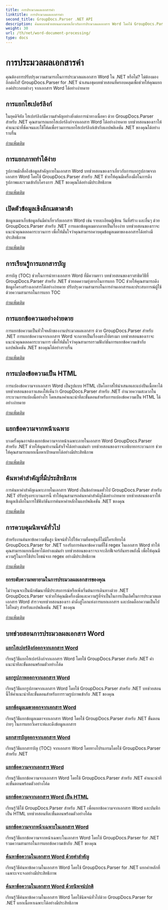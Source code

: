 ```yaml
---
title: การประมวลผลเอกสารคำ
linktitle: การประมวลผลเอกสารคำ
second_title: GroupDocs.Parser .NET API
description: ค้นพบบทช่วยสอนมากมายเกี่ยวกับการประมวลผลเอกสาร Word โดยใช้ GroupDocs.Parser for .NET แยกไฮเปอร์ลิงก์ รูปภาพ ข้อมูลเมตา และอื่นๆ
weight: 30
url: /th/net/word-document-processing/
type: docs
---
```

# การประมวลผลเอกสารคำ

คุณต้องการปรับปรุงความสามารถในการประมวลผลเอกสาร Word ใน .NET หรือไม่? ไม่ต้องมองอีกต่อไป! GroupDocs.Parser for .NET นำเสนอชุดบทช่วยสอนที่ครอบคลุมเพื่อช่วยให้คุณแยกองค์ประกอบต่างๆ จากเอกสาร Word ได้อย่างง่ายดาย

## การแยกไฮเปอร์ลิงก์
ในยุคดิจิทัล ไฮเปอร์ลิงก์มีความสำคัญอย่างยิ่งต่อการนำทางเนื้อหา ด้วย GroupDocs.Parser สำหรับ .NET คุณสามารถแยกไฮเปอร์ลิงก์จากเอกสาร Word ได้อย่างง่ายดาย บทช่วยสอนของเราให้คำแนะนำที่ชัดเจนและใช้โค้ดเพื่อรวมการแยกไฮเปอร์ลิงก์เข้ากับแอปพลิเคชัน .NET ของคุณได้อย่างราบรื่น

[อ่านเพิ่มเติม](./extract-hyperlinks-from-word-document/)

## การแยกภาพทำได้ง่าย
รูปภาพมักสื่อถึงข้อมูลสำคัญภายในเอกสาร Word บทช่วยสอนของเราเกี่ยวกับการแยกรูปภาพจากเอกสาร Word โดยใช้ GroupDocs.Parser สำหรับ .NET ช่วยให้คุณมีเครื่องมือในการดึงรูปภาพและรวมเข้ากับโครงการ .NET ของคุณได้อย่างมีประสิทธิภาพ

[อ่านเพิ่มเติม](./extract-images-from-word-document/)

## เปิดตัวข้อมูลเชิงลึกเมตาดาต้า
ข้อมูลเมตาเก็บข้อมูลอันมีค่าเกี่ยวกับเอกสาร Word เช่น รายละเอียดผู้เขียน วันที่สร้าง และอื่นๆ ด้วย GroupDocs.Parser สำหรับ .NET การแตกข้อมูลเมตากลายเป็นเรื่องง่าย บทช่วยสอนของเราจะแนะนำคุณตลอดกระบวนการ เพื่อให้มั่นใจว่าคุณสามารถควบคุมข้อมูลเมตาของเอกสารได้อย่างมีประสิทธิภาพ

[อ่านเพิ่มเติม](./extract-metadata-from-word-document/)

## การเรียนรู้การแยกสารบัญ
สารบัญ (TOC) ช่วยในการนำทางเอกสาร Word ที่มีความยาว บทช่วยสอนของเราสาธิตวิธีที่ GroupDocs.Parser สำหรับ .NET ช่วยลดความยุ่งยากในการแยก TOC ช่วยให้คุณสามารถดึงข้อมูลโครงสร้างเอกสารได้อย่างง่ายดาย ปรับปรุงความสามารถในการอ่านเอกสารและประสบการณ์ผู้ใช้ด้วยความสามารถในการแยก TOC

[อ่านเพิ่มเติม](./extract-table-of-contents-from-word-document/)

## การแยกข้อความอย่างง่ายดาย
การแยกข้อความเป็นหัวใจหลักของงานประมวลผลเอกสาร ด้วย GroupDocs.Parser สำหรับ .NET การแยกข้อความจากเอกสาร Word จะกลายเป็นเรื่องตรงไปตรงมา บทช่วยสอนของเราจะแนะนำคุณตลอดกระบวนการ เพื่อให้มั่นใจว่าคุณสามารถรวมฟังก์ชันการแยกข้อความเข้ากับแอปพลิเคชัน .NET ของคุณได้อย่างราบรื่น

[อ่านเพิ่มเติม](./extract-text-from-word-document/)

## การแปลงข้อความเป็น HTML
การแปลงข้อความจากเอกสาร Word เป็นรูปแบบ HTML เปิดโอกาสให้นำเสนอและแบ่งปันเนื้อหาได้ บทช่วยสอนของเราแสดงให้เห็นว่า GroupDocs.Parser สำหรับ .NET อำนวยความสะดวกในกระบวนการแปลงนี้อย่างไร โดยเสนอคำแนะนำทีละขั้นตอนสำหรับการแปลงข้อความเป็น HTML ได้อย่างง่ายดาย

[อ่านเพิ่มเติม](./extract-text-from-word-document-as-html/)

## แยกข้อความจากหน้าเฉพาะ
บางครั้งคุณอาจต้องแยกข้อความจากหน้าเฉพาะภายในเอกสาร Word GroupDocs.Parser สำหรับ .NET ช่วยให้คุณทำงานนี้สำเร็จได้อย่างแม่นยำ บทช่วยสอนของเราจะอธิบายกระบวนการ ช่วยให้คุณสามารถแยกเนื้อหาเป้าหมายได้อย่างมีประสิทธิภาพ

[อ่านเพิ่มเติม](./extract-text-from-specific-page-in-word-document/)

## ค้นหาคำสำคัญที่มีประสิทธิภาพ
การค้นหาคำสำคัญเฉพาะภายในเอกสาร Word เป็นข้อกำหนดทั่วไป GroupDocs.Parser สำหรับ .NET ปรับปรุงกระบวนการนี้ ทำให้คุณสามารถค้นหาคำสำคัญได้อย่างง่ายดาย บทช่วยสอนของเราให้ข้อมูลเชิงลึกในการใช้ฟังก์ชันการค้นหาคำหลักในแอปพลิเคชัน .NET ของคุณ

[อ่านเพิ่มเติม](./search-text-in-word-document-by-keyword/)

## การควบคุมนิพจน์ทั่วไป
สำหรับงานค้นหาข้อความขั้นสูง นิพจน์ทั่วไปให้ความยืดหยุ่นที่ไม่มีใครเทียบได้ GroupDocs.Parser for .NET รองรับการค้นหาข้อความที่ใช้ regex ในเอกสาร Word ทำให้คุณสามารถแยกเนื้อหาได้อย่างแม่นยำ บทช่วยสอนของเราจะเจาะลึกฟีเจอร์อันทรงพลังนี้ เพื่อให้คุณมีความรู้ในการใช้ประโยชน์จาก regex อย่างมีประสิทธิภาพ

[อ่านเพิ่มเติม](./search-text-in-word-document-by-regular-expression/)

### ยกระดับความพยายามในการประมวลผลเอกสารของคุณ

ไม่ว่าคุณจะเป็นนักพัฒนาที่มีประสบการณ์หรือเพิ่งเริ่มต้นการเดินทางด้วย .NET GroupDocs.Parser จะช่วยให้คุณมีเครื่องมือและความรู้ที่จำเป็นในการเป็นเลิศในการประมวลผลเอกสาร Word สำรวจบทช่วยสอนของเรา ดำดิ่งสู่โลกแห่งการแยกเอกสาร และปลดล็อกความเป็นไปได้ใหม่ๆ สำหรับแอปพลิเคชัน .NET ของคุณ

[อ่านเพิ่มเติม](./extract-hyperlinks-from-word-document/)

## บทช่วยสอนการประมวลผลเอกสาร Word
### [แยกไฮเปอร์ลิงก์ออกจากเอกสาร Word](./extract-hyperlinks-from-word-document/)
เรียนรู้วิธีแยกไฮเปอร์ลิงก์จากเอกสาร Word โดยใช้ GroupDocs.Parser สำหรับ .NET คำแนะนำทีละขั้นตอนพร้อมตัวอย่างโค้ด
### [แยกรูปภาพออกจากเอกสาร Word](./extract-images-from-word-document/)
เรียนรู้วิธีแยกรูปภาพจากเอกสาร Word โดยใช้ GroupDocs.Parser สำหรับ .NET บทช่วยสอนนี้ให้คำแนะนำทีละขั้นตอนสำหรับการรวมรูปภาพเข้ากับ .NET ของคุณ
### [แยกข้อมูลเมตาออกจากเอกสาร Word](./extract-metadata-from-word-document/)
เรียนรู้วิธีแยกข้อมูลเมตาจากเอกสาร Word โดยใช้ GroupDocs.Parser สำหรับ .NET ขั้นตอนง่ายๆ ในการแยกวิเคราะห์และดึงข้อมูลเอกสาร
### [แยกสารบัญออกจากเอกสาร Word](./extract-table-of-contents-from-word-document/)
เรียนรู้วิธีแยกสารบัญ (TOC) จากเอกสาร Word โดยทางโปรแกรมโดยใช้ GroupDocs.Parser สำหรับ .NET
### [แยกข้อความจากเอกสาร Word](./extract-text-from-word-document/)
เรียนรู้วิธีแยกข้อความจากเอกสาร Word โดยใช้ GroupDocs.Parser สำหรับ .NET คำแนะนำทีละขั้นตอนพร้อมตัวอย่างโค้ด
### [แยกข้อความจากเอกสาร Word เป็น HTML](./extract-text-from-word-document-as-html/)
เรียนรู้วิธีใช้ GroupDocs.Parser สำหรับ .NET เพื่อแยกข้อความจากเอกสาร Word และบันทึกเป็น HTML บทช่วยสอนทีละขั้นตอนพร้อมตัวอย่างโค้ด
### [แยกข้อความจากหน้าเฉพาะในเอกสาร Word](./extract-text-from-specific-page-in-word-document/)
เรียนรู้วิธีแยกข้อความจากหน้าเฉพาะในเอกสาร Word โดยใช้ GroupDocs.Parser for .NET รวมความสามารถในการแยกข้อความเข้ากับ .NET ของคุณ
### [ค้นหาข้อความในเอกสาร Word ด้วยคำสำคัญ](./search-text-in-word-document-by-keyword/)
เรียนรู้วิธีค้นหาข้อความในเอกสาร Word โดยใช้ GroupDocs.Parser for .NET แยกคำหลักที่เฉพาะเจาะจงอย่างมีประสิทธิภาพ
### [ค้นหาข้อความในเอกสาร Word ด้วยนิพจน์ปกติ](./search-text-in-word-document-by-regular-expression/)
เรียนรู้วิธีค้นหาข้อความในเอกสาร Word โดยใช้นิพจน์ทั่วไปด้วย GroupDocs.Parser for .NET แยกเนื้อหาเฉพาะได้อย่างมีประสิทธิภาพ